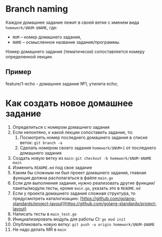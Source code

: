 # Branch naming
Каждое домашнее задание лежит в своей ветке с именем вида `homework/$NUM-$NAME`, где:
* `NUM` – номер домашнего задания,
* `NAME` – осмысленное название задания/программы.

Номер домашнего задания (тематически) сопоставляется номеру определенной лекции.

## Пример
feature/1-echo - домашнее задание №1, утилита echo;

# Как создать новое домашнее задание
1. Определиться с номером домашнего задания
2. Если непонтяно, к какой лекции сопоставить задание, то:
    1. Посмотреть номер последнего домашнего задания в списке веток: `git branch -a`
    2. Сделать номером своего задания `homework/$NUM+1` от последнего домашнего задания
2. Создать новую ветку из `main`: `git checkout -b homework/$NUM-$NAME main`
3. Изменить `README.md` под свое задание
4. Каким бы сложным ни был проект домашнего задания, главная функция должна располагаться в файле `main.go`
5. Если для выполнения задания, нужно реализовать другие функции/пакеты/модули.тесты, кроме `main.go`, указать это в `README.md`
6. Если у проекта домашнего задания сложная структура, то предусмотреть каталогизацию: [https://github.com/golang-standards/project-layout](https://github.com/golang-standards/project-layout)
7. Написать тесты в `main_test.go`
8. Инициализировать модуль для работы CI: `go mod init`
9. Опубликовать новую ветку: `git push -u origin homework/$NUM-$NAME`
10. Не надо делать MR в `main`
